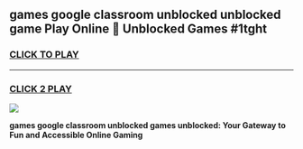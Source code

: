 
## games google classroom unblocked unblocked game Play Online 👋 Unblocked Games #1tght
<h3>
<a href="https://premium.freeplayer.one?title=games_google_classroom_unblocked&ref=21F">CLICK TO PLAY</a></h3>
<hr>

<h3>
<a href="https://premium.freeplayer.one?title=games_google_classroom_unblocked&ref=21F">CLICK 2 PLAY</a>
  
</h3>

<a href="https://premium.freeplayer.one?title=games_google_classroom_unblocked&ref=21F/"><img src="https://clearcache.store/games.png"></a>


**games google classroom unblocked games unblocked: Your Gateway to Fun and Accessible Online Gaming**
